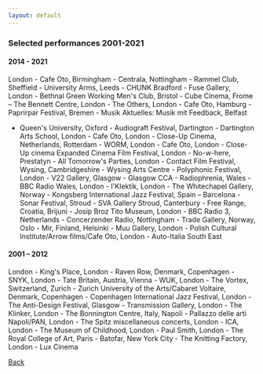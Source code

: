 ```yaml
---
layout: default
---
```

### Selected performances 2001-2021

#### 2014 - 2021

London - Cafe Oto, Birmingham - Centrala, Nottingham - Rammel Club, Sheffield - University Arms, Leeds - CHUNK
Bradford - Fuse Gallery, London - Bethnal Green Working Men's Club, Bristol - Cube Cinema, Frome – The Bennett Centre,
London - The Others, London - Cafe Oto, Hamburg - Paprirpar Festival, Bremen - Musik Aktuelles: Musik mit Feedback, Belfast
- Queen's University, Oxford - Audiograft Festival, Dartington - Dartington Arts School, London - Cafe Oto, London - Close-Up
Cinema, Netherlands, Rotterdam - WORM, London - Cafe Oto, London - Close-Up cinema Expanded Cinema Film Festival,
London - No-w-here, Prestatyn - All Tomorrow's Parties, London - Contact Film Festival, Wysing, Cambridgeshire - Wysing Arts
Centre - Polyphonic Festival, London - V22 Gallery, Glasgow - Glasgow CCA - Radiophrenia, Wales - BBC Radio Wales,
London - I'Klektik, London - The Whitechapel Gallery, Norway - Kongsberg International Jazz Festival, Spain – Barcelona -
Sonar Festival, Stroud - SVA Gallery Stroud, Canterbury - Free Range, Croatia, Brijuni - Josip Broz Tito Museum, London - BBC
Radio 3, Netherlands - Concerzender Radio, Nottingham - Trade Gallery, Norway, Oslo - Mir, Finland, Helsinki - Muu Gallery,
London - Polish Cultural Institute/Arrow films/Cafe Oto, London - Auto-Italia South East

#### 2001 – 2012

London - King's Place, London - Raven Row, Denmark, Copenhagen - SNYK, London - Tate Britain, Austria, Vienna - WUK,
London - The Vortex, Switzerland, Zurich - Zurich University of the Arts/Cabaret Voltaire, Denmark, Copenhagen - Copenhagen
International Jazz Festival, London - The Anti-Design Festival, Glasgow - Transmission Gallery, London - The Klinker, London -
The Bonnington Centre, Italy, Napoli - Pallazzo delle arti Napoli/PAN, London - The Spitz miscellaneous concerts, London - ICA,
London - The Museum of Childhood, London - Paul Smith, London - The Royal College of Art, Paris - Batofar, New York City -
The Knitting Factory, London - Lux Cinema

[Back](index.html)
